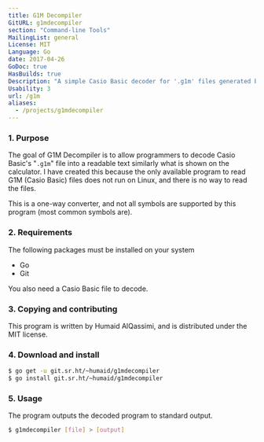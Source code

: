 ```yaml
---
title: G1M Decompiler
GitURL: g1mdecompiler
section: "Command-line Tools"
MailingList: general
License: MIT
Language: Go
date: 2017-04-26
GoDoc: true
HasBuilds: true
Description: "A simple Casio Basic decoder for '.g1m' files generated by Casio calculators."
Usability: 3
url: /g1m
aliases:
  - /projects/g1mdecompiler
---
```


### 1. Purpose
The goal of G1M Decompiler is to allow programmers to decode Casio Basic's "`.g1m`"
file into a readable text similarly what is shown on the calculator. I have
created this because the only available program to read G1M (Casio Basic) files
does not run on Linux, and there is no way to read the files.  

This is a one-way converter, and not all symbols are supported by this program (most
common symbols are).  

### 2. Requirements

The following packages must be installed on your system

- Go
- Git

You also need a Casio Basic file to decode.

### 3. Copying and contributing

This program is written by Humaid AlQassimi, and is distributed under
the MIT license.  

### 4. Download and install

```sh
$ go get -u git.sr.ht/~humaid/g1mdecompiler
$ go install git.sr.ht/~humaid/g1mdecompiler
```

### 5. Usage
The program outputs the decoded program to standard output.
```sh
$ g1mdecompiler [file] > [output]
```
